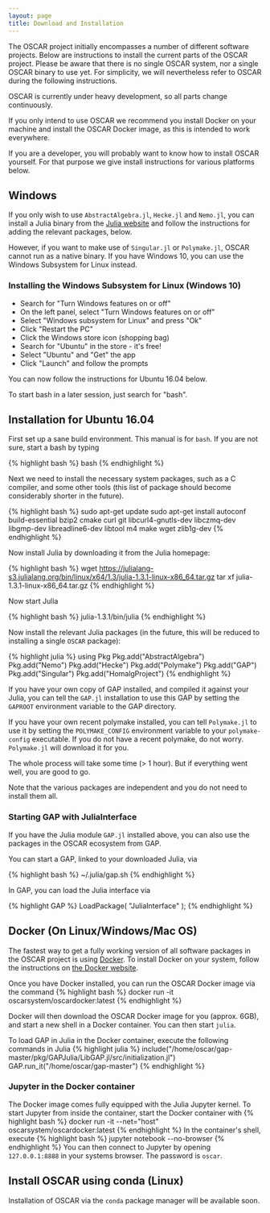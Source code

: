 ```yaml
---
layout: page
title: Download and Installation
---
```


The OSCAR project initially encompasses a number of different software projects. 
Below are instructions to install the current parts of the OSCAR project.
Please be aware that there is no single OSCAR system, nor a single OSCAR binary
to use yet. For simplicity, we will nevertheless refer to OSCAR during the following
instructions.

OSCAR is currently under heavy development, so all parts
change continuously.

If you only intend to use OSCAR we recommend you install Docker on your machine and
install the OSCAR Docker image, as this is intended to work everywhere.

If you are a developer, you will probably want to know how to install OSCAR yourself.
For that purpose we give install instructions for various platforms below.

## Windows

If you only wish to use `AbstractAlgebra.jl`, `Hecke.jl` and `Nemo.jl`, you can install a
Julia binary from the [Julia website](https://julialang.org) and follow the instructions
for adding the relevant packages, below.

However, if you want to make use of `Singular.jl` or `Polymake.jl`, OSCAR cannot run as a
native binary. If you have Windows 10, you can use the Windows Subsystem for Linux
instead.

### Installing the Windows Subsystem for Linux (Windows 10)

  * Search for "Turn Windows features on or off"
  * On the left panel, select "Turn Windows features on or off"
  * Select "Windows subsystem for Linux" and press "Ok"
  * Click "Restart the PC"
  * Click the Windows store icon (shopping bag)
  * Search for "Ubuntu" in the store - it's free!
  * Select "Ubuntu" and "Get" the app
  * Click "Launch" and follow the prompts

You can now follow the instructions for Ubuntu 16.04 below.

To start bash in a later session, just search for "bash".

## Installation for Ubuntu 16.04

First set up a sane build environment. This manual is for `bash`. If you are not sure, start a bash by typing

{% highlight bash %}
bash
{% endhighlight %}

Next we need to install the necessary system packages, such as a C compiler,
and some other tools (this list of package should become considerably shorter
in the future).

{% highlight bash %}
sudo apt-get update
sudo apt-get install autoconf build-essential bzip2 cmake curl git libcurl4-gnutls-dev libczmq-dev libgmp-dev libreadline6-dev libtool m4 make wget zlib1g-dev
{% endhighlight %}

Now install Julia by downloading it from the Julia homepage:

{% highlight bash %}
wget https://julialang-s3.julialang.org/bin/linux/x64/1.3/julia-1.3.1-linux-x86_64.tar.gz
tar xf julia-1.3.1-linux-x86_64.tar.gz
{% endhighlight %}

Now start Julia

{% highlight bash %}
julia-1.3.1/bin/julia
{% endhighlight %}

Now install the relevant Julia packages (in the future, this will be reduced
to installing a single `OSCAR` package):

{% highlight julia %}
using Pkg
Pkg.add("AbstractAlgebra")
Pkg.add("Nemo")
Pkg.add("Hecke")
Pkg.add("Polymake")
Pkg.add("GAP")
Pkg.add("Singular")
Pkg.add("HomalgProject")
{% endhighlight %}

If you have your own copy of GAP installed, and compiled it against your Julia,
you can tell the `GAP.jl` installation to use this GAP by setting the `GAPROOT`
environment variable to the GAP directory.

If you have your own recent polymake installed, you can tell `Polymake.jl` to use it by setting the
`POLYMAKE_CONFIG` environment variable to your `polymake-config` executable. If you do not
have a recent polymake, do not worry. `Polymake.jl` will download it for you.

The whole process will take some time (> 1 hour). But if everything went well, you are
good to go.

Note that the various packages are independent and you do not need to install them all.

### Starting GAP with JuliaInterface

If you have the Julia module `GAP.jl` installed above, you can also use the packages in the OSCAR ecosystem from GAP.

You can start a GAP, linked to your downloaded Julia, via

{% highlight bash %}
~/.julia/gap.sh
{% endhighlight %}

In GAP, you can load the Julia interface via

{% highlight GAP %}
LoadPackage( "JuliaInterface" );
{% endhighlight %}

## Docker (On Linux/Windows/Mac OS)

The fastest way to get a fully working version of all software packages
in the OSCAR project is using [Docker](http://www.docker.com). To install Docker on your system, follow the instructions on [the Docker website](https://www.docker.com/products/docker-desktop).

Once you have Docker installed, you can run the OSCAR Docker image via the command
{% highlight bash %}
docker run -it oscarsystem/oscardocker:latest
{% endhighlight %}

Docker will then download the OSCAR Docker image for you (approx. 6GB), and start a new
shell in a Docker container. You can then start `julia`.

To load GAP in Julia in the Docker container, execute the following commands in Julia
{% highlight julia %}
include("/home/oscar/gap-master/pkg/GAPJulia/LibGAP.jl/src/initialization.jl")
GAP.run_it("/home/oscar/gap-master")
{% endhighlight %}

### Jupyter in the Docker container

The Docker image comes fully equipped with the Julia Jupyter kernel. To start Jupyter from
inside the container, start the Docker container with
{% highlight bash %}
docker run -it --net="host" oscarsystem/oscardocker:latest
{% endhighlight %}
In the container's shell, execute
{% highlight bash %}
jupyter notebook --no-browser
{% endhighlight %}
You can then connect to Jupyter by opening `127.0.0.1:8888` in your systems browser.
The password is `oscar`.

## Install OSCAR using conda (Linux)

Installation of OSCAR via the `conda` package manager will be available soon.
